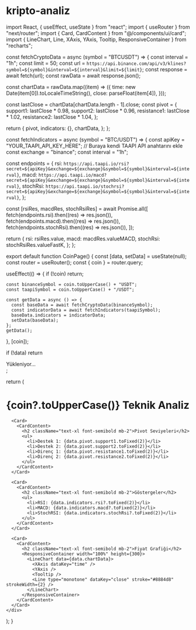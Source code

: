 # kripto-analiz
import React, { useEffect, useState } from "react";
import { useRouter } from "next/router";
import { Card, CardContent } from "@/components/ui/card";
import { LineChart, Line, XAxis, YAxis, Tooltip, ResponsiveContainer } from "recharts";

const fetchCryptoData = async (symbol = "BTCUSDT") => {
  const interval = "1h";
  const limit = 50;
  const url = `https://api.binance.com/api/v3/klines?symbol=${symbol}&interval=${interval}&limit=${limit}`;
  const response = await fetch(url);
  const rawData = await response.json();

  const chartData = rawData.map((item) => ({
    time: new Date(item[0]).toLocaleTimeString(),
    close: parseFloat(item[4]),
  }));

  const lastClose = chartData[chartData.length - 1].close;
  const pivot = {
    support1: lastClose * 0.98,
    support2: lastClose * 0.96,
    resistance1: lastClose * 1.02,
    resistance2: lastClose * 1.04,
  };

  return {
    pivot,
    indicators: {},
    chartData,
  };
};

const fetchIndicators = async (symbol = "BTC/USDT") => {
  const apiKey = "YOUR_TAAPI_API_KEY_HERE"; // Buraya kendi TAAPI API anahtarını ekle
  const exchange = "binance";
  const interval = "1h";

  const endpoints = {
    rsi: `https://api.taapi.io/rsi?secret=${apiKey}&exchange=${exchange}&symbol=${symbol}&interval=${interval}`,
    macd: `https://api.taapi.io/macd?secret=${apiKey}&exchange=${exchange}&symbol=${symbol}&interval=${interval}`,
    stochRsi: `https://api.taapi.io/stochrsi?secret=${apiKey}&exchange=${exchange}&symbol=${symbol}&interval=${interval}`,
  };

  const [rsiRes, macdRes, stochRsiRes] = await Promise.all([
    fetch(endpoints.rsi).then((res) => res.json()),
    fetch(endpoints.macd).then((res) => res.json()),
    fetch(endpoints.stochRsi).then((res) => res.json()),
  ]);

  return {
    rsi: rsiRes.value,
    macd: macdRes.valueMACD,
    stochRsi: stochRsiRes.valueFastK,
  };
};

export default function CoinPage() {
  const [data, setData] = useState(null);
  const router = useRouter();
  const { coin } = router.query;

  useEffect(() => {
    if (!coin) return;

    const binanceSymbol = coin.toUpperCase() + "USDT";
    const taapiSymbol = coin.toUpperCase() + "/USDT";

    const getData = async () => {
      const baseData = await fetchCryptoData(binanceSymbol);
      const indicatorData = await fetchIndicators(taapiSymbol);
      baseData.indicators = indicatorData;
      setData(baseData);
    };
    getData();
  }, [coin]);

  if (!data) return <div className="p-4">Yükleniyor...</div>;

  return (
    <div className="p-6 space-y-6 bg-gray-100 dark:bg-gray-900 min-h-screen">
      <h1 className="text-2xl font-bold text-center text-gray-800 dark:text-gray-100">
        {coin?.toUpperCase()} Teknik Analiz
      </h1>

      <Card>
        <CardContent>
          <h2 className="text-xl font-semibold mb-2">Pivot Seviyeleri</h2>
          <ul>
            <li>Destek 1: {data.pivot.support1.toFixed(2)}</li>
            <li>Destek 2: {data.pivot.support2.toFixed(2)}</li>
            <li>Direnç 1: {data.pivot.resistance1.toFixed(2)}</li>
            <li>Direnç 2: {data.pivot.resistance2.toFixed(2)}</li>
          </ul>
        </CardContent>
      </Card>

      <Card>
        <CardContent>
          <h2 className="text-xl font-semibold mb-2">Göstergeler</h2>
          <ul>
            <li>RSI: {data.indicators.rsi?.toFixed(2)}</li>
            <li>MACD: {data.indicators.macd?.toFixed(2)}</li>
            <li>StochRSI: {data.indicators.stochRsi?.toFixed(2)}</li>
          </ul>
        </CardContent>
      </Card>

      <Card>
        <CardContent>
          <h2 className="text-xl font-semibold mb-2">Fiyat Grafiği</h2>
          <ResponsiveContainer width="100%" height={300}>
            <LineChart data={data.chartData}>
              <XAxis dataKey="time" />
              <YAxis />
              <Tooltip />
              <Line type="monotone" dataKey="close" stroke="#8884d8" strokeWidth={2} />
            </LineChart>
          </ResponsiveContainer>
        </CardContent>
      </Card>
    </div>
  );
}
